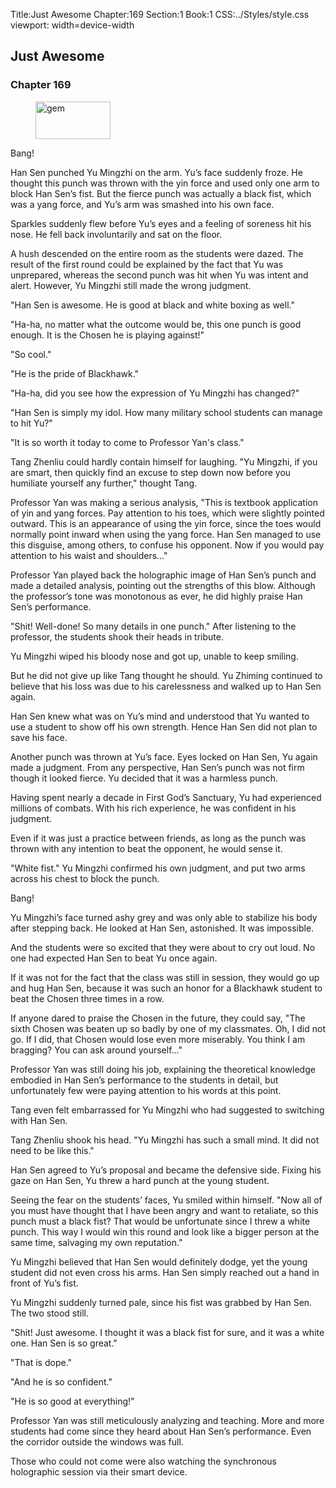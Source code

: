 Title:Just Awesome 
Chapter:169 
Section:1 
Book:1 
CSS:../Styles/style.css 
viewport: width=device-width
  
## Just Awesome
### Chapter 169 
<figure>
	<img src="../Images/gem.gif" alt="gem" id="gem" width="120" height="60" />
</figure>
  

  
  Bang!

Han Sen punched Yu Mingzhi on the arm. Yu’s face suddenly froze. He thought this punch was thrown with the yin force and used only one arm to block Han Sen’s fist. But the fierce punch was actually a black fist, which was a yang force, and Yu’s arm was smashed into his own face.

Sparkles suddenly flew before Yu’s eyes and a feeling of soreness hit his nose. He fell back involuntarily and sat on the floor.

A hush descended on the entire room as the students were dazed. The result of the first round could be explained by the fact that Yu was unprepared, whereas the second punch was hit when Yu was intent and alert. However, Yu Mingzhi still made the wrong judgment.

"Han Sen is awesome. He is good at black and white boxing as well."

"Ha-ha, no matter what the outcome would be, this one punch is good enough. It is the Chosen he is playing against!"

"So cool."

"He is the pride of Blackhawk."

"Ha-ha, did you see how the expression of Yu Mingzhi has changed?"

"Han Sen is simply my idol. How many military school students can manage to hit Yu?"

"It is so worth it today to come to Professor Yan's class."

Tang Zhenliu could hardly contain himself for laughing. "Yu Mingzhi, if you are smart, then quickly find an excuse to step down now before you humiliate yourself any further," thought Tang.

Professor Yan was making a serious analysis, "This is textbook application of yin and yang forces. Pay attention to his toes, which were slightly pointed outward. This is an appearance of using the yin force, since the toes would normally point inward when using the yang force. Han Sen managed to use this disguise, among others, to confuse his opponent. Now if you would pay attention to his waist and shoulders..."

Professor Yan played back the holographic image of Han Sen’s punch and made a detailed analysis, pointing out the strengths of this blow. Although the professor’s tone was monotonous as ever, he did highly praise Han Sen’s performance.

"Shit! Well-done! So many details in one punch." After listening to the professor, the students shook their heads in tribute.

Yu Mingzhi wiped his bloody nose and got up, unable to keep smiling.

But he did not give up like Tang thought he should. Yu Zhiming continued to believe that his loss was due to his carelessness and walked up to Han Sen again.

Han Sen knew what was on Yu’s mind and understood that Yu wanted to use a student to show off his own strength. Hence Han Sen did not plan to save his face.

Another punch was thrown at Yu’s face. Eyes locked on Han Sen, Yu again made a judgment. From any perspective, Han Sen’s punch was not firm though it looked fierce. Yu decided that it was a harmless punch.

Having spent nearly a decade in First God’s Sanctuary, Yu had experienced millions of combats. With his rich experience, he was confident in his judgment.

Even if it was just a practice between friends, as long as the punch was thrown with any intention to beat the opponent, he would sense it.

"White fist." Yu Mingzhi confirmed his own judgment, and put two arms across his chest to block the punch.

Bang!

Yu Mingzhi’s face turned ashy grey and was only able to stabilize his body after stepping back. He looked at Han Sen, astonished. It was impossible.

And the students were so excited that they were about to cry out loud. No one had expected Han Sen to beat Yu once again.

If it was not for the fact that the class was still in session, they would go up and hug Han Sen, because it was such an honor for a Blackhawk student to beat the Chosen three times in a row.

If anyone dared to praise the Chosen in the future, they could say, "The sixth Chosen was beaten up so badly by one of my classmates. Oh, I did not go. If I did, that Chosen would lose even more miserably. You think I am bragging? You can ask around yourself…"

Professor Yan was still doing his job, explaining the theoretical knowledge embodied in Han Sen’s performance to the students in detail, but unfortunately few were paying attention to his words at this point.

Tang even felt embarrassed for Yu Mingzhi who had suggested to switching with Han Sen.

Tang Zhenliu shook his head. "Yu Mingzhi has such a small mind. It did not need to be like this."

Han Sen agreed to Yu’s proposal and became the defensive side. Fixing his gaze on Han Sen, Yu threw a hard punch at the young student.

Seeing the fear on the students’ faces, Yu smiled within himself. "Now all of you must have thought that I have been angry and want to retaliate, so this punch must a black fist? That would be unfortunate since I threw a white punch. This way I would win this round and look like a bigger person at the same time, salvaging my own reputation."

Yu Mingzhi believed that Han Sen would definitely dodge, yet the young student did not even cross his arms. Han Sen simply reached out a hand in front of Yu’s fist.

Yu Mingzhi suddenly turned pale, since his fist was grabbed by Han Sen. The two stood still.

"Shit! Just awesome. I thought it was a black fist for sure, and it was a white one. Han Sen is so great."

"That is dope."

"And he is so confident."

"He is so good at everything!"

Professor Yan was still meticulously analyzing and teaching. More and more students had come since they heard about Han Sen’s performance. Even the corridor outside the windows was full.

Those who could not come were also watching the synchronous holographic session via their smart device.
